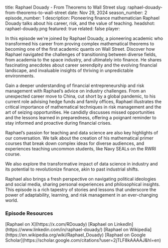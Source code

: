 title: Raphael Douady - From Theorems to Wall Street
slug: raphael-douady-from-theorems-to-wall-street
date: Nov 29, 2024
season_number: 2
episode_number: 1
description: Pioneering finance mathematician Raphael Douady talks about his career, risk, and the value of teaching.
headshot: raphael-douady.png
featured: true
related: false
player: <div id='buzzsprout-small-player-artist-raphael-douady'></div><script type='text/javascript' charset='utf-8' src='https://www.buzzsprout.com/2229227.js?artist=Raphael+Douady&container_id=buzzsprout-small-player-artist-raphael-douady&player=small'></script>

In this episode we're joined by Raphael Douady, a pioneering academic who transformed his career from proving complex mathematical theorems to becoming one of the first academic quants on Wall Street. Discover how Raphael navigated the challenges of transitioning between diverse fields, from academia to the space industry, and ultimately into finance.  He shares fascinating anecdotes about career serendipity and the evolving financial landscape, and invaluable insights of thriving in unpredictable environments.

Gain a deeper understanding of financial entrepreneurship and risk management with Raphael’s advice on industry challenges. From an unexpected career move to China, cut short by a global pandemic, to his current role advising hedge funds and family offices, Raphael illustrates the critical importance of mathematical techniques in risk management and the art of seizing opportunities. He candidly discusses missed opportunities and the lessons learned in preparedness, offering a poignant reminder to stay informed and proactive during financial crises.

Raphael’s passion for teaching and data science are also key highlights of our conversation. We talk about the creation of his mathematical primer courses that break down complex ideas for diverse audiences, and experiences teaching uncommon students, like Navy SEALs on the RWRI course.

We also explore the transformative impact of data science in industry and its potential to revolutionize finance, akin to past industrial shifts. 

Raphael also brings a fresh perspective on navigating political ideologies and social media, sharing personal experiences and philosophical insights. This episode is a rich tapestry of stories and lessons that underscore the power of adaptability, learning, and risk management in an ever-changing world.
  
<h3 class="tilt-neon white mt-5 mb-3">Episode Resources</h3>
[Raphael on X](https://x.com/RDouady)  
[Raphael on LinkedIn](https://www.linkedin.com/in/raphael-douady/)  
[Raphael on Wikipedia](https://en.wikipedia.org/wiki/Raphael_Douady)  
[Raphael on Google Scholar](https://scholar.google.com/citations?user=2jTLF8kAAAAJ&hl=en)  
